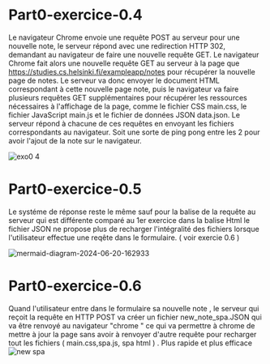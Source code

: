 # Part0-exercice-0.4

Le navigateur Chrome envoie une requête POST au serveur pour une nouvelle note, le serveur répond avec une redirection HTTP 302, demandant au navigateur de faire une nouvelle requête GET.
Le navigateur Chrome fait alors une nouvelle requête GET au serveur à la page que https://studies.cs.helsinki.fi/exampleapp/notes pour récupérer la nouvelle page de notes.
Le serveur va donc envoyer le document HTML correspondant à cette nouvelle page note, puis le navigateur va faire plusieurs requêtes GET supplémentaires pour récupérer les ressources nécessaires à l'affichage de la page, comme le fichier CSS main.css, le fichier JavaScript main.js et le fichier de données JSON data.json.
Le serveur répond à chacune de ces requêtes en envoyant les fichiers correspondants au navigateur. 
Soit une sorte de ping pong entre les 2 pour avoir l'ajout de la note sur le navigateur.


![exo0 4](https://github.com/Tokyo-Takeshi/Part0-exercice/assets/173046968/d62679c3-b8dd-45f2-9585-554177da3464)


# Part0-exercice-0.5
Le systéme de réponse reste le même sauf pour la balise de la requête au serveur qui est différente comparé au 1er exercice dans la balise Html
le fichier JSON ne propose plus de recharger l'intégralité des fichiers lorsque l'utilisateur effectue une reqête dans le formulaire. ( voir exercie 0.6 )

![mermaid-diagram-2024-06-20-162933](https://github.com/Tokyo-Takeshi/Part0-exercice-0.4/assets/173046968/e19aca09-4f21-48e3-8531-1add37c85482)

# Part0-exercice-0.6

Quand l'utilisateur entre dans le formulaire sa nouvelle note , le serveur qui reçoit la requête en HTTP POST va créer un fichier new_note_spa.JSON 
qui va être renvoyé au navigateur "chrome " ce qui va permettre à chrome de mettre à jour la page sans avoir à renvoyer d'autre requête pour recharger tout les fichiers ( main.css,spa.js, spa html ) . Plus rapide et plus efficace 
 ![new spa](https://github.com/Tokyo-Takeshi/Part0-exercice/assets/173046968/7f51b2e2-1938-4ca9-bff9-0ea4a6b9d7d5)
